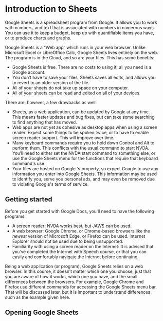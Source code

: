 # Introduction to Sheets

Google Sheets is a spreadsheet program from Google. It allows you to
work with numbers, and text that is associated with numbers in numerous ways. You can use it to keep a budget, keep up with quantifiable items
you have, or to produce charts and graphs.

Google Sheets is a “Web app” which runs in your web browser. Unlike
Microsoft Excel or LibreOffice Calc, Google Sheets lives entirely on
the web. The program is in the Cloud, and so are your files. This has
some benefits:

- Google Sheets is free. There are no costs to using it; all you need
  is a Google account.
- You don’t have to save your files, Sheets saves all edits, and allows
  you to revert to an older version of the file.
- All of your sheets do not take up space on your computer.
- All of your sheets can be read and edited on all of your devices.

There are, however, a few drawbacks as well:

- Sheets, as a web application, can be updated by Google at any time.
  This means faster updates and bug fixes, but can take some searching
  to find anything that has moved.
- Web apps are not yet as cohesive as desktop apps when using a screen
  reader. Expect some things to be spoken twice, or to have to enable
  screen reader support. This will improve over time.
- Many keyboard commands require you to hold down Control and Alt to
  perform them. This conflicts with the usual command to start NVDA.
  You'll need to either set the NVDA start command to something else,
  or use the Google Sheets menu for the functions that require that
  keyboard command's use.
- Your files are hosted on Google 's property, so expect Google to use
  any information you enter into Google Sheets. This information may
  be used to identify you, serve you personal ads, and may even be
  removed due to violating Google's terms of service.

## Getting started

Before you get started with Google Docs, you'll need to have the
following programs:

- A screen reader: NVDA works best, but JAWS can be used.
- A web browser: Google Chrome, or Chrome-based browsers like the
  *newest* version of Microsoft Edge, or Firefox can be used. Internet
  Explorer should not be used due to being unsupported.
- Familiarity with using a screen reader on the Internet: It is
  advised that you've completed the Internet with Speech course, or
  that you can easily and comfortably navigate the Internet before
  continuing.

Being a web application (or program), Google Sheets relies on a web
browser. In this course, it doesn't matter which one you choose, just
that you are aware of how it works, which one you have, and the small
differences between the browsers. For example, Google Chrome and
Firefox use different commands for accessing the Google Sheets menu
bar. That will be discussed later, but it is important to understand
differences such as the example given here.

## Opening Google Sheets
